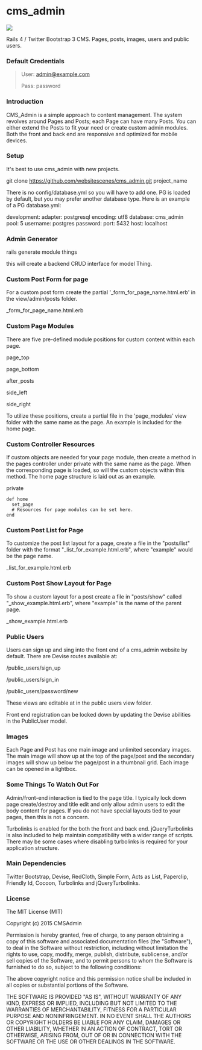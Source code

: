 cms_admin
==========

<img src="http://placehold.it/350x150" />

Rails 4 / Twitter Bootstrap 3 CMS. Pages, posts, images, users and public users.


### Default Credentials


> User: admin@example.com
>
> Pass: password


### Introduction


CMS_Admin is a simple approach to content management. The system revolves around Pages and Posts; each Page can have many Posts. You can either extend the Posts to fit your need or create custom admin modules. Both the front and back end are responsive and optimized for mobile devices.


### Setup

It's best to use cms_admin with new projects.

  git clone https://github.com/websitescenes/cms_admin.git project_name

There is no config/database.yml so you will have to add one. PG is loaded by default, but you may prefer another database type. Here is an example of a PG database.yml:

  development:
  adapter: postgresql
  encoding: utf8
  database: cms_admin
  pool: 5
  username: postgres
  password: 
  port: 5432 
  host: localhost


### Admin Generator

  rails generate module things


this will create a backend CRUD interface for model Thing.


### Custom Post Form for page

For a custom post form create the partial '_form_for_page_name.html.erb' in the view/admin/posts folder.

  _form_for_page_name.html.erb


### Custom Page Modules


There are five pre-defined module positions for custom content within each page.

  page_top

  page_bottom

  after_posts

  side_left

  side_right

To utilize these positions, create a partial file in the 'page_modules' view folder with the same name as the page. An example is included for the home page.


### Custom Controller Resources

If custom objects are needed for your page module, then create a method in the pages controller under private with the same name as the page. When the corresponding page is loaded, so will the custom objects within this method. The home page structure is laid out as an example.

  private
  
    def home
      set_page
      # Resources for page modules can be set here.
    end


### Custom Post List for Page

To customize the post list layout for a page, create a file in the "posts/list" folder with the format "_list_for_example.html.erb", where "example" would be the page name.

  _list_for_example.html.erb


### Custom Post Show Layout for Page

To show a custom layout for a post create a file in "posts/show" called "_show_example.html.erb", where "example" is the name of the parent page.
  
  _show_example.html.erb
  

### Public Users

Users can sign up and sing into the front end of a cms_admin website by default.
There are Devise routes available at:

  /public_users/sign_up

  /public_users/sign_in

  /public_users/password/new


These views are editable at in the public users view folder.

Front end registration can be locked down by updating the Devise abilities in the PublicUser model.


### Images

Each Page and Post has one main image and unlimited secondary images. The main image will show up at the top of the page/post and the secondary images will show up below the page/post in a thumbnail grid. Each image can be opened in a lightbox.


### Some Things To Watch Out For


Admin/front-end interaction is tied to the page title. I typically lock down page create/destroy and title edit and only allow admin users to edit the body content for pages. If you do not have special layouts tied to your pages, then this is not a concern.


Turbolinks is enabled for the both the front and back end. jQueryTurbolinks is also included to help maintain compatibility with a wider range of scripts. There may be some cases where disabling turbolinks is required for your application structure.


### Main Dependencies


Twitter Bootstrap, Devise, RedCloth, Simple Form, Acts as List, Paperclip, Friendly Id, Cocoon, Turbolinks and jQueryTurbolinks.


### License

The MIT License (MIT)

Copyright (c) 2015 CMSAdmin

Permission is hereby granted, free of charge, to any person obtaining a copy
of this software and associated documentation files (the "Software"), to deal
in the Software without restriction, including without limitation the rights
to use, copy, modify, merge, publish, distribute, sublicense, and/or sell
copies of the Software, and to permit persons to whom the Software is
furnished to do so, subject to the following conditions:

The above copyright notice and this permission notice shall be included in all
copies or substantial portions of the Software.

THE SOFTWARE IS PROVIDED "AS IS", WITHOUT WARRANTY OF ANY KIND, EXPRESS OR
IMPLIED, INCLUDING BUT NOT LIMITED TO THE WARRANTIES OF MERCHANTABILITY,
FITNESS FOR A PARTICULAR PURPOSE AND NONINFRINGEMENT. IN NO EVENT SHALL THE
AUTHORS OR COPYRIGHT HOLDERS BE LIABLE FOR ANY CLAIM, DAMAGES OR OTHER
LIABILITY, WHETHER IN AN ACTION OF CONTRACT, TORT OR OTHERWISE, ARISING FROM,
OUT OF OR IN CONNECTION WITH THE SOFTWARE OR THE USE OR OTHER DEALINGS IN THE
SOFTWARE.
